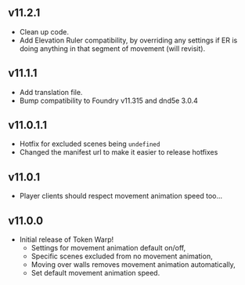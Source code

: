 ## v11.2.1 <hl>
- Clean up code.
- Add Elevation Ruler compatibility, by overriding any settings if ER is doing anything in that segment of movement (will revisit).

## v11.1.1 <hl>
- Add translation file.
- Bump compatibility to Foundry v11.315 and dnd5e 3.0.4

## v11.0.1.1 <hl>
- Hotfix for excluded scenes being `undefined`
- Changed the manifest url to make it easier to release hotfixes

## v11.0.1 <hl>
- Player clients should respect movement animation speed too...

## v11.0.0 <hl>
- Initial release of Token Warp!
  - Settings for movement animation default on/off,
  - Specific scenes excluded from no movement animation,
  - Moving over walls removes movement animation automatically,
  - Set default movement animation speed.
